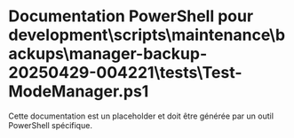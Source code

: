 # Documentation PowerShell pour development\scripts\maintenance\backups\manager-backup-20250429-004221\tests\Test-ModeManager.ps1

Cette documentation est un placeholder et doit être générée par un outil PowerShell spécifique.
